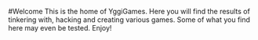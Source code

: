 #Welcome
This is the home of YggiGames. Here you will find the results of tinkering with, hacking and creating various games. Some of what you find here may even be tested. Enjoy!

